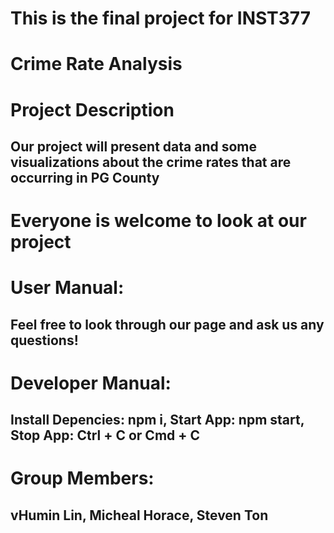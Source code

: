 # This is the final project for INST377

# Crime Rate Analysis

# Project Description
## Our project will present data and some visualizations about the crime rates that are occurring in PG County

# Everyone is welcome to look at our project 

# User Manual: 
## Feel free to look through our page and ask us any questions!

# Developer Manual: 
## Install Depencies: npm i, Start App: npm start, Stop App: Ctrl + C or Cmd + C

# Group Members: 
## vHumin Lin, Micheal Horace, Steven Ton
